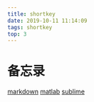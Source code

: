 ```yaml
---
title: shortkey
date: 2019-10-11 11:14:09
tags: shortkey
top: 3
---
```

# 备忘录
[markdown](./2019/08/21/shortkey_markdown)
[matlab](./2019/09/08/shortkey_matlab)
[sublime](./2019/09/08/shortkey_sublime)